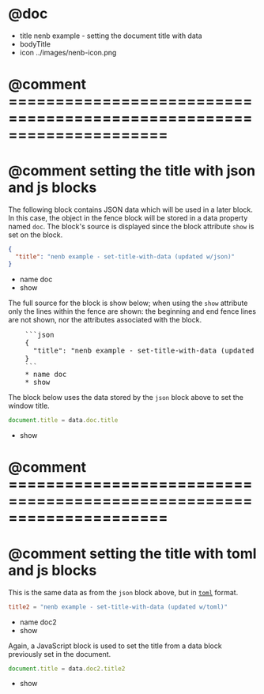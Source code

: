 # @doc
* title nenb example - setting the document title with data
* bodyTitle
* icon ../images/nenb-icon.png

# @comment =====================================================================
# @comment setting the title with json and js blocks

The following block contains JSON data which will be used in a later block.
In this case, the object in the fence block will be stored in a data property
named `doc`.  The block's source is displayed since the block attribute `show`
is set on the block.

```json
{
  "title": "nenb example - set-title-with-data (updated w/json)"
}
```
* name doc
* show

The full source for the block is show below; when using the `show` attribute
only the lines within the fence are shown: the beginning and end fence lines
are not shown, nor the attributes associated with the block.

<pre class=nenb>
    ```json
    {
      "title": "nenb example - set-title-with-data (updated w/json)"
    }
    ```
    * name doc
    * show
</pre>

The block below uses the data stored by the `json` block above to set the
window title.

```js
document.title = data.doc.title
```
* show

# @comment =====================================================================
# @comment setting the title with toml and js blocks

This is the same data as from the `json` block above, but in [`toml`][toml]
format.

[toml]: https://github.com/toml-lang/toml

```toml
title2 = "nenb example - set-title-with-data (updated w/toml)"
```
* name doc2
* show

Again, a JavaScript block is used to set the title from a data block previously
set in the document.

```js
document.title = data.doc2.title2
```
* show
